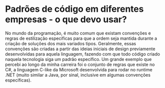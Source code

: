 # Padrões de código em diferentes empresas - o que devo usar?

No mundo da programação, é muito comum que existam convenções e regras de estilização específicas para que a ordem seja mantida durante a criação de soluções dos mais variados tipos. Geralmente, essas convenções são criadas a partir das ideias iniciais de design previamente
desenvolvidas para aquela linguagem, fazendo com que todo código criado naquela tecnologia siga um padrão específico. Um grande exemplo que percebi ao longo da minha carreira foi o conjunto de regras que existe no C#, a linguagem C-like da Microsoft desenvolvida para rodar no runtime .NET (muito similar a Java, por sinal, inclusive em algumas convenções específicas).
